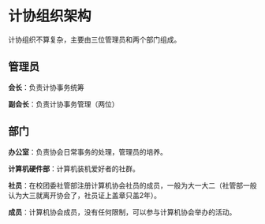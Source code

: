 # 计协组织架构

计协组织不算复杂，主要由三位管理员和两个部门组成。

## 管理员

**会长**：负责计协事务统筹

**副会长**：负责计协事务管理（两位）

## 部门

**办公室**：负责协会日常事务的处理，管理员的培养。

**计算机硬件部**：计算机装机爱好者的社群。

**社员**：在校团委社管部注册计算机协会社员的成员，一般为大一大二（社管部一般认为大三就离开协会了，社员证上盖章只盖2年）。

**成员**：计算机协会成员，没有任何限制，可以参与计算机协会举办的活动。




